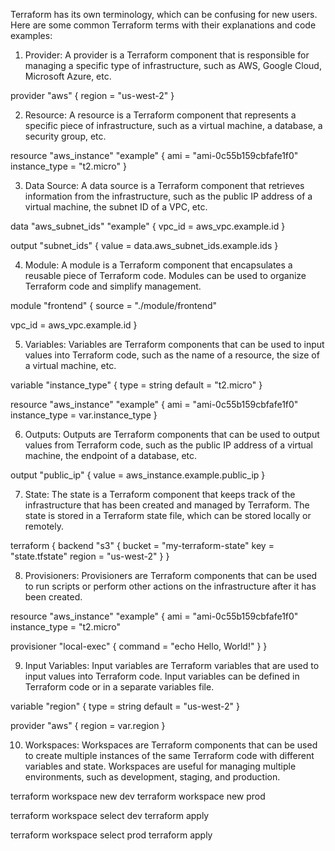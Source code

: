Terraform has its own terminology, which can be confusing for new users. Here are some common Terraform terms with their explanations and code examples:


1. Provider: A provider is a Terraform component that is responsible for managing a specific type of infrastructure, such as AWS, Google Cloud, Microsoft Azure, etc.

provider "aws" {
  region = "us-west-2"
}


2. Resource: A resource is a Terraform component that represents a specific piece of infrastructure, such as a virtual machine, a database, a security group, etc.

resource "aws_instance" "example" {
  ami           = "ami-0c55b159cbfafe1f0"
  instance_type = "t2.micro"
}




3. Data Source: A data source is a Terraform component that retrieves information from the infrastructure, such as the public IP address of a virtual machine, the subnet ID of a VPC, etc.

data "aws_subnet_ids" "example" {
  vpc_id = aws_vpc.example.id
}

output "subnet_ids" {
  value = data.aws_subnet_ids.example.ids
}



4. Module: A module is a Terraform component that encapsulates a reusable piece of Terraform code. Modules can be used to organize Terraform code and simplify management.

module "frontend" {
  source = "./module/frontend"

  vpc_id = aws_vpc.example.id
}



5. Variables: Variables are Terraform components that can be used to input values into Terraform code, such as the name of a resource, the size of a virtual machine, etc.

variable "instance_type" {
  type    = string
  default = "t2.micro"
}

resource "aws_instance" "example" {
  ami           = "ami-0c55b159cbfafe1f0"
  instance_type = var.instance_type
}



6. Outputs: Outputs are Terraform components that can be used to output values from Terraform code, such as the public IP address of a virtual machine, the endpoint of a database, etc.

output "public_ip" {
  value = aws_instance.example.public_ip
}




7. State: The state is a Terraform component that keeps track of the infrastructure that has been created and managed by Terraform. The state is stored in a Terraform state file, which can be stored locally or remotely.

terraform {
  backend "s3" {
    bucket = "my-terraform-state"
    key    = "state.tfstate"
    region = "us-west-2"
  }
}



8. Provisioners: Provisioners are Terraform components that can be used to run scripts or perform other actions on the infrastructure after it has been created.

resource "aws_instance" "example" {
  ami           = "ami-0c55b159cbfafe1f0"
  instance_type = "t2.micro"

  provisioner "local-exec" {
    command = "echo Hello, World!"
  }
}



9. Input Variables: Input variables are Terraform variables that are used to input values into Terraform code. Input variables can be defined in Terraform code or in a separate variables file.

variable "region" {
  type    = string
  default = "us-west-2"
}

provider "aws" {
  region = var.region
}


10. Workspaces: Workspaces are Terraform components that can be used to create multiple instances of the same Terraform code with different variables and state. Workspaces are useful for managing multiple environments, such as development, staging, and production.

terraform workspace new dev
terraform workspace new prod

terraform workspace select dev
terraform apply

terraform workspace select prod
terraform apply